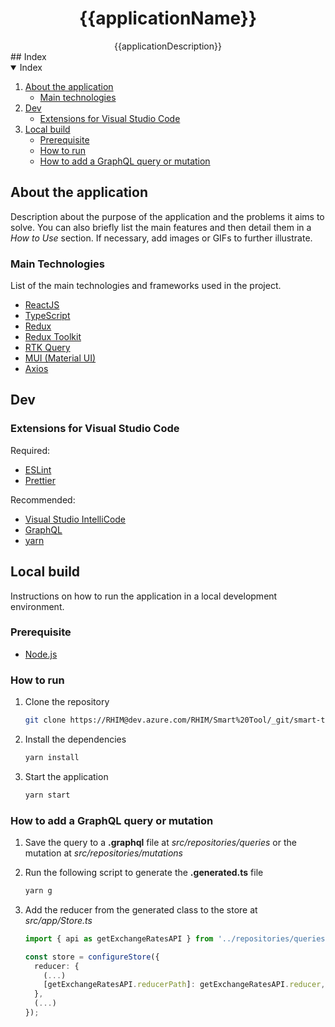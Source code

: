 <!-- project Logo/Banner -->

  <h1 align="center">{{applicationName}}</h1>
  <center>
    {{applicationDescription}}
  </center>
## Index

<details open="open">
  <summary>Index</summary>
  <ol>
    <li>
      <a href="#about-the-application">About the application</a>
      <ul>
        <li><a href="#main-technologies">Main technologies</a></li>
      </ul>
    </li>
    <li>
      <a href="#dev">Dev</a>
      <ul>
        <li><a href="#extensions-for-visual-studio-code">Extensions for Visual Studio Code</a></li>
      </ul>
    </li>
    <li>
      <a href="#local-build">Local build</a>
      <ul>
        <li><a href="#prerequisite">Prerequisite</a></li>
        <li><a href="#how-to-run">How to run</a></li>
        <li><a href="#how-to-add-a-graphql-query-or-mutation">How to add a GraphQL query or mutation</a></li>
      </ul>
    </li>
  </ol>
</details>

## About the application

Description about the purpose of the application and the problems it aims to solve. You can also briefly list the main features and then detail them in a _How to Use_ section. If necessary, add images or GIFs to further illustrate.

### Main Technologies

List of the main technologies and frameworks used in the project.

- [ReactJS](https://reactjs.org/)
- [TypeScript](https://www.typescriptlang.org/)
- [Redux](https://redux.js.org/)
- [Redux Toolkit](https://redux-toolkit.js.org)
- [RTK Query](https://redux-toolkit.js.org/rtk-query/overview)
- [MUI (Material UI)](https://mui.com/)
- [Axios](https://www.npmjs.com/package/axios)

## Dev

### Extensions for Visual Studio Code

Required:

- [ESLint](https://marketplace.visualstudio.com/items?itemName=dbaeumer.vscode-eslint)
- [Prettier](https://marketplace.visualstudio.com/items?itemName=esbenp.prettier-vscode)

Recommended:

- [Visual Studio IntelliCode](https://marketplace.visualstudio.com/items?itemName=VisualStudioExptTeam.vscodeintellicode)
- [GraphQL](https://marketplace.visualstudio.com/items?itemName=GraphQL.vscode-graphql)
- [yarn](https://marketplace.visualstudio.com/items?itemName=gamunu.vscode-yarn)

## Local build

Instructions on how to run the application in a local development environment.

### Prerequisite

- [Node.js](https://nodejs.org/en/download/)

### How to run

1. Clone the repository
   ```sh
   git clone https://RHIM@dev.azure.com/RHIM/Smart%20Tool/_git/smart-tool-frontend-v2
   ```
2. Install the dependencies
   ```sh
   yarn install
   ```
3. Start the application
   ```sh
   yarn start
   ```

### How to add a GraphQL query or mutation

1. Save the query to a **.graphql** file at _src/repositories/queries_ or the mutation at _src/repositories/mutations_

2. Run the following script to generate the **.generated.ts** file

   ```sh
   yarn g
   ```

3. Add the reducer from the generated class to the store at _src/app/Store.ts_

   ```typescript
   import { api as getExchangeRatesAPI } from '../repositories/queries/GetExchangeRates.generated';

   const store = configureStore({
     reducer: {
       (...)
       [getExchangeRatesAPI.reducerPath]: getExchangeRatesAPI.reducer,
     },
     (...)
   });
   ```
